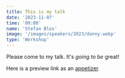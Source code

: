 ```yaml
---
title: This is my talk
date: '2023-11-07'
time: '09:00'
name: 'Stefan Blos'
image: '/images/speakers/2023/donny.webp'
type: 'Workshop'
---
```


Please come to my talk. It's _going to be_ great!

Here is a preview link as an [appetizer](www.appetizer.com).
